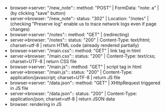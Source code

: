 * browser->server: "/new_note":: method: "POST" | FormData: "note: a" | (by clicking "save" button)
* server->browser: "/new_note":: status: "302" | Location: "/notes" | (checking "Preserve log" enable us to trace network logs even if page changes)
* browser->server: "/notes":: method: "GET" | (redirecting)
* server->browser: "/notes":: status: "200" | Content-Type: text/html; charset=utf-8 | return HTML code (already rendered partially)
* browser->server: "/main.css":: method: "GET" | link tag in html
* server->browser: "/main.css":: status: "200" | Content-Type: text/css; charset=UTF-8 | return CSS file
* browser->server: "/main.js":: method: "GET" | script tag in html
* server->browser: "/main.js":: status: "200" | Content-Type: application/javascript; charset=UTF-8 | return JS file
* browser->server: "/data.json":: method: "GET" | XHttpRequest triggered in JS file
* server->browser: "/data.json":: status: "200" | Content-Type: application/json; charset=utf-8 | return JSON data
* browser: rendering in JS
